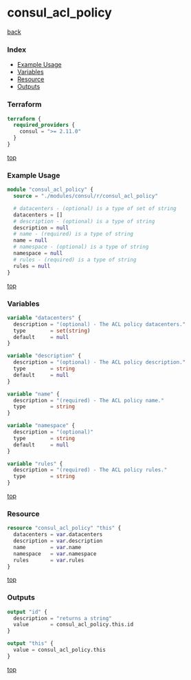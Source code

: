 # consul_acl_policy

[back](../consul.md)

### Index

- [Example Usage](#example-usage)
- [Variables](#variables)
- [Resource](#resource)
- [Outputs](#outputs)

### Terraform

```terraform
terraform {
  required_providers {
    consul = ">= 2.11.0"
  }
}
```

[top](#index)

### Example Usage

```terraform
module "consul_acl_policy" {
  source = "./modules/consul/r/consul_acl_policy"

  # datacenters - (optional) is a type of set of string
  datacenters = []
  # description - (optional) is a type of string
  description = null
  # name - (required) is a type of string
  name = null
  # namespace - (optional) is a type of string
  namespace = null
  # rules - (required) is a type of string
  rules = null
}
```

[top](#index)

### Variables

```terraform
variable "datacenters" {
  description = "(optional) - The ACL policy datacenters."
  type        = set(string)
  default     = null
}

variable "description" {
  description = "(optional) - The ACL policy description."
  type        = string
  default     = null
}

variable "name" {
  description = "(required) - The ACL policy name."
  type        = string
}

variable "namespace" {
  description = "(optional)"
  type        = string
  default     = null
}

variable "rules" {
  description = "(required) - The ACL policy rules."
  type        = string
}
```

[top](#index)

### Resource

```terraform
resource "consul_acl_policy" "this" {
  datacenters = var.datacenters
  description = var.description
  name        = var.name
  namespace   = var.namespace
  rules       = var.rules
}
```

[top](#index)

### Outputs

```terraform
output "id" {
  description = "returns a string"
  value       = consul_acl_policy.this.id
}

output "this" {
  value = consul_acl_policy.this
}
```

[top](#index)